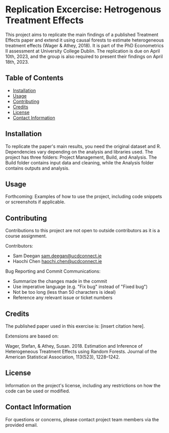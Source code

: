 # Replication Excercise: Hetrogenous Treatment Effects

This project aims to replicate the main findings of a published Treatment Effects paper and extend it using causal forests to estimate heterogeneous treatment effects (Wager & Athey, 2018). It is part of the PhD Econometrics II assessment at University College Dublin. The replication is due on April 10th, 2023, and the group is also required to present their findings on April 18th, 2023.

## Table of Contents

- [Installation](#installation)
- [Usage](#usage)
- [Contributing](#contributing)
- [Credits](#credits)
- [License](#license)
- [Contact Information](#contact-information)

## Installation

To replicate the paper's main results, you need the original dataset and R. Dependencies vary depending on the analysis and libraries used. The project has three folders: Project Management, Build, and Analysis. The Build folder contains input data and cleaning, while the Analysis folder contains outputs and analysis.

## Usage

Forthcoming: Examples of how to use the project, including code snippets or screenshots if applicable. 

## Contributing

Contributions to this project are not open to outside contributors as it is a course assignment. 

Contributors:
- Sam Deegan <sam.deegan@ucdconnect.ie>
- Haochi Chen <haochi.chen@ucdconnect.ie>

Bug Reporting and Commit Communications: 
- Summarize the changes made in the commit
- Use imperative language (e.g. "Fix bug" instead of "Fixed bug")
- Not be too long (less than 50 characters is ideal)
- Reference any relevant issue or ticket numbers

## Credits

The published paper used in this exercise is: 
[insert citation here]. 

Extensions are based on:

Wager, Stefan, & Athey, Susan. 2018. Estimation and Inference of Heterogeneous Treatment
Effects using Random Forests. Journal of the American Statistical Association, 113(523),
1228–1242.


## License

Information on the project's license, including any restrictions on how the code can be used or modified. 

## Contact Information

For questions or concerns, please contact  project team members via the provided email.

